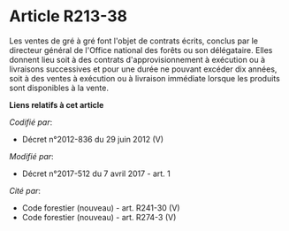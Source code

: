 # Article R213-38

Les ventes de gré à gré font l'objet de contrats écrits, conclus par le directeur général de l'Office national des forêts ou
son délégataire. Elles donnent lieu soit à des contrats d'approvisionnement à exécution ou à livraisons successives et pour
une durée ne pouvant excéder dix années, soit à des ventes à exécution ou à livraison immédiate lorsque les produits sont
disponibles à la vente.

**Liens relatifs à cet article**

_Codifié par_:

  - Décret n°2012-836 du 29 juin 2012 (V)

_Modifié par_:

  - Décret n°2017-512 du 7 avril 2017 - art. 1

_Cité par_:

  - Code forestier (nouveau) - art. R241-30 (V)
  - Code forestier (nouveau) - art. R274-3 (V)
